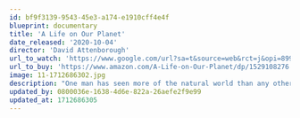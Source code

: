 ```yaml
---
id: bf9f3139-9543-45e3-a174-e1910cff4e4f
blueprint: documentary
title: 'A Life on Our Planet'
date_released: '2020-10-04'
director: 'David Attenborough'
url_to_watch: 'https://www.google.com/url?sa=t&source=web&rct=j&opi=89978449&url=https://www.netflix.com/title/80216393&ved=2ahUKEwjZ1sO-27WFAxVErokEHWZuBM4QFnoECEAQAQ&usg=AOvVaw0qcGrGwxHxgVPiqIR6leOB'
url_to_buy: 'https://www.amazon.com/A-Life-on-Our-Planet/dp/1529108276'
image: 11-1712686302.jpg
description: "One man has seen more of the natural world than any other. This unique feature documentary is his witness statement. In his 93 years, David Attenborough has visited every continent on the globe, exploring the wild places of our planet and documenting the living world in all its variety and wonder. Now, for the first time he reflects upon both the defining moments of his lifetime as a naturalist and the devastating changes he has seen. Honest, revealing and urgent, DAVID ATTENBOROUGH: A LIFE ON OUR PLANET is a powerful first-hand account of humanity's impact on nature and a message of hope for future generations. Created by award-winning natural history filmmakers Silverback Films and global conservation organization WWF, the film is Directed by Alastair Fothergill, Jonnie Hughes and Keith Scholey and Executive Produced by Colin Butfield. Celebrated British naturalist Sir David Attenborough has a broadcasting career spanning over eight decades. He has visited every continent on the globe, exploring the wild places of our planet and bringing the wonders of the living world to audiences worldwide through groundbreaking natural history series. His work includes: Life on Earth, Planet Earth and more recently the Netflix original documentary series Our Planet."
updated_by: 0800036e-1638-4d6e-822a-26aefe2f9e99
updated_at: 1712686305
---
```

